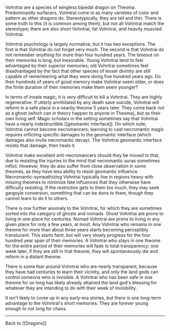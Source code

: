 Vohntrai are a species of wingless bipedal dragon on Theoma.  Predominantly surfacers, Vohntrai come in as many varieties of color and pattern as other dragons do.  Stereotypically, they are tall and thin.  There is some truth to this (it is common among them), but not all Vohntrai match the stereotype; there are also short Vohntrai, fat Vohntrai, and heavily muscled Vohntrai.

Vohntrai psychology is largely normative, but it has two exceptions.  The first is that Vohntrai do not forget very much.  The second is that Vohntrai do not remember *anything* for more than four hundred years.  The timeout on their memories is long, but inexorable.  Young Vohntrai tend to feel advantaged by their superior memories; old Vohntrai sometimes feel disadvantaged by the fact that other species of lesser divinity are still capable of remembering what they were doing five hundred years ago.  Do their hundreds of years of good memory make Vohntrai seem older, or does the finite duration of their memories make them seem younger?

In terms of innate magic, it is very difficult to kill a Vohntrai.  They are highly regenerative.  If utterly annihilated by any death save suicide, Vohntrai will reform in a safe place in a nearby theome 5 years later.  They come back not as a ghost (which can in theory happen to anyone in Theoma), but as their own living self.  Magic scholars in the setting sometimes say that Vohntrai have a nearly indestructible [[geomantic interface]].  On which note, Vohntrai cannot become necromancers; learning to cast necromantic magic requires inflicting specific damages to the geomantic interface (which damages also invite necromantic decay).  The Vohntrai geomantic interface resists that damage, then heals it.

Vohntrai make excellent anti-necromancers should they be moved to that, due to resisting the injuries to the mind that necromantic auras sometimes inflict.  However, they do also suffer from close observation in some theomes, as they have less ability to resist geomantic influence.  Necromantic-sympathizing Vohntrai typically live in regions heavy with missing theomes to minimize fate influences that they otherwise have difficulty resisting.  If the restriction gets to them too much, they may seek gargoyle conversion, something that can be done *to* them, though they cannot learn to do it to others.

There is one further anomaly to the Vohntrai, for which they are sometimes sorted into the category of ghosts and nomads.  Ghost Vohntrai are prone to living in one place for centuries.  Nomad Vohntrai are prone to living in any given place for only a few years, at most.  Any Vohntrai who remains in one theome for more than about three years starts becoming perceptibly translucent.  This starts faint, but will very slowly progress for the four hundred year span of their memories.  A Vohntrai who stays in one theome for the entire period of their memories will fade to total transparency; one week later, if they are still in that theome, they will spontaneously die and reform in a distant theome.

There is some fear around Vohntrai who are nearly transparent, because they have had centuries to learn their vicinity, and only the land gods can control someone who is invisible.  A Vohntrai who has been safe in one theome for so long has likely already attained the land god's blessing for whatever they are intending to do with their week of invisibility.

It isn't likely to come up in any early-era stories, but there is one long-term advantage to the Vohntrai's short memories: They are forever young enough to not long for chaos.

---
Back to [[Dragons]]